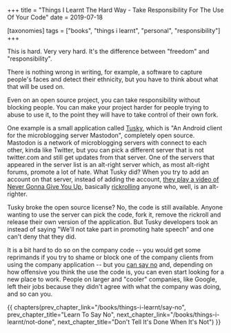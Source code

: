 +++
title = "Things I Learnt The Hard Way - Take Responsibility For The Use Of Your Code"
date = 2019-07-18

[taxonomies]
tags = ["books", "things i learnt", "personal", "responsibility"]
+++

This is hard. Very very hard. It's the difference between "freedom" and
"responsibility".

<!-- more -->

There is nothing wrong in writing, for example, a software to capture people's
faces and detect their ethnicity, but you have to think about what that will
be used on.

Even on an open source project, you can take responsibility without blocking
people. You can make your project harder for people trying to abuse to use it,
to the point they will have to take control of their own fork.

One example is a small application called [Tusky](https://tusky.app/), which
is "An Android client for the microblogging server Mastodon", completely open
source. Mastodon is a network of microblogging servers with connect to each
other, kinda like Twitter, but you can pick a different server that is not
twitter.com and still get updates from that server. One of the servers that
appeared in the server list is an alt-right server which, as most alt-right
forums, promote a lot of hate. What Tusky did? When you try to add an account
on that server, instead of adding the account, [they play a video of Never
Gonna Give You Up](https://github.com/tuskyapp/Tusky/pull/1303), basically
[rickrolling](https://en.wikipedia.org/wiki/Rickrolling) anyone who, well, is
an alt-righter.

Tusky broke the open source license? No, the code is still available. Anyone
wanting to use the server can pick the code, fork it, remove the rickroll and
release their own version of the application. But Tusky developers took an
instead of saying "We'll not take part in promoting hate speech" and one can't
deny that they did.

It is a bit hard to do so on the company code -- you would get some reprimands
if you try to shame or block one of the company clients from using the company
application -- but you [can say no](/books/things-i-learnt/say-no) and,
depending on how offensive you think the use the code is, you can even start
looking for a new place to work. People on larger and "cooler" companies, like
Google, left their jobs because they didn't agree with what the company was
doing, and so can you.

{{ chapters(prev_chapter_link="/books/things-i-learnt/say-no", prev_chapter_title="Learn To Say No", next_chapter_link="/books/things-i-learnt/not-done", next_chapter_title="Don't Tell It's Done When It's Not") }}
